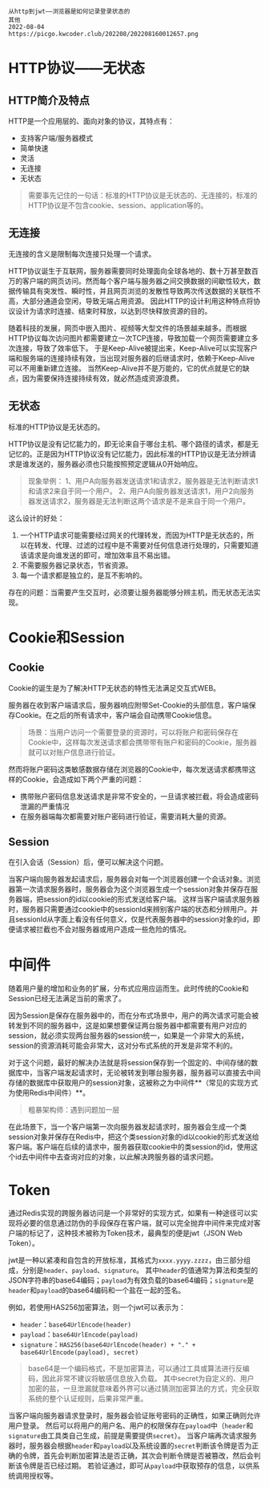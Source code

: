 ```text
从http到jwt——浏览器是如何记录登录状态的
其他
2022-08-04
https://picgo.kwcoder.club/202208/202208160012657.png
```

# HTTP协议——无状态

## HTTP简介及特点

HTTP是一个应用层的、面向对象的协议，其特点有：

- 支持客户端/服务器模式
- 简单快速
- 灵活
- 无连接
- 无状态

> 需要事先记住的一句话：标准的HTTP协议是无状态的、无连接的，标准的HTTP协议是不包含cookie、session、application等的。

## 无连接

无连接的含义是限制每次连接只处理一个请求。

HTTP协议诞生于互联网，服务器需要同时处理面向全球各地的、数十万甚至数百万的客户端的网页访问。然而每个客户端与服务器之间交换数据的间歇性较大，数据传输具有突发性、瞬时性，并且网页浏览的发散性导致两次传送数据的关联性不高，大部分通道会空闲，导致无端占用资源。
因此HTTP的设计利用这种特点将协议设计为请求时连接、结束时释放，以达到尽快释放资源的目的。

随着科技的发展，网页中嵌入图片、视频等大型文件的场景越来越多。而根据HTTP协议每次访问图片都需要建立一次TCP连接，导致加载一个网页需要建立多次连接，导致了效率低下。
于是Keep-Alive被提出来，Keep-Alive可以实现客户端和服务端的连接持续有效，当出现对服务器的后继请求时，依赖于Keep-Alive可以不用重新建立连接。
当然Keep-Alive并不是万能的，它的优点就是它的缺点，因为需要保持连接持续有效，就必然造成资源浪费。

## 无状态

标准的HTTP协议是无状态的。

HTTP协议是没有记忆能力的，即无论来自于哪台主机、哪个路径的请求，都是无记忆的。正是因为HTTP协议没有记忆能力，因此标准的HTTP协议是无法分辨请求是谁发送的，服务器必须也只能按照预定逻辑从0开始响应。

> 现象举例：
> 1、用户A向服务器发送请求1和请求2，服务器是无法判断请求1和请求2来自于同一个用户。
> 2、用户A向服务器发送请求1，用户2向服务器发送请求2，服务器是无法判断这两个请求是不是来自于同一个用户。

这么设计的好处：

1. 一个HTTP请求可能需要经过网关的代理转发，而因为HTTP是无状态的，所以在转发、代理、过滤的过程中是不需要对任何信息进行处理的，只需要知道该请求是向谁发送的即可，增加效率且不易出错。
2. 不需要服务器记录状态，节省资源。
3. 每一个请求都是独立的，是互不影响的。


存在的问题：当需要产生交互时，必须要让服务器能够分辨主机，而无状态无法实现。


# Cookie和Session

## Cookie

Cookie的诞生是为了解决HTTP无状态的特性无法满足交互式WEB。

服务器在收到客户端请求后，服务器响应附带Set-Cookie的头部信息，客户端保存Cookie。在之后的所有请求中，客户端会自动携带Cookie信息。

> 场景：当用户访问一个需要登录的资源时，可以将账户和密码保存在Cookie中，这样每次发送请求都会携带带有账户和密码的Cookie，服务器就可以对账户信息进行验证。

然而将账户密码这类敏感数据存储在浏览器的Cookie中，每次发送请求都携带这样的Cookie，会造成如下两个严重的问题：

- 携带账户密码信息发送请求是非常不安全的，一旦请求被拦截，将会造成密码泄漏的严重情况
- 在服务器端每次都需要对账户密码进行验证，需要消耗大量的资源。


## Session

在引入会话（Session）后，便可以解决这个问题。

当客户端向服务器发起请求后，服务器会对每一个浏览器创建一个会话对象。浏览器第一次请求服务器时，服务器会为这个浏览器生成一个session对象并保存在服务器端，把session的id以cookie的形式发送给客户端。
这样当客户端请求服务器时，服务器只需要通过cookie中的sessionId来辨别客户端的状态和分辨用户。并且sessionId从字面上看没有任何意义，仅是代表服务器中的session对象的id，即便请求被拦截也不会对服务器或用户造成一些危险的情况。

# 中间件

随着用户量的增加和业务的扩展，分布式应用应运而生。此时传统的Cookie和Session已经无法满足当前的需求了。

因为Session是保存在服务器中的，而在分布式场景中，用户的两次请求可能会被转发到不同的服务器中，这是如果想要保证两台服务器中都需要有用户对应的session，就必须实现两台服务器的session统一，如果是一个非常大的系统，session的资源消耗可能会非常大，这对分布式系统的开发是非常不利的。

对于这个问题，最好的解决办法就是将session保存到一个固定的、中间存储的数据库中，当客户端发起请求时，无论被转发到哪台服务器，服务器可以直接去中间存储的数据库中获取用户的session对象，这被称之为中间件**（常见的实现方式为使用Redis中间件）**。

> 粗暴架构师：遇到问题加一层

在此场景下，当一个客户端第一次向服务器发起请求时，服务器会生成一个类session对象并保存在Redis中，把这个类session对象的id以cookie的形式发送给客户端。客户端在后续的请求中，服务器获取cookie中的类session的id，使用这个id去中间件中去查询对应的对象，以此解决跨服务器的请求问题。

# Token

通过Redis实现的跨服务器访问是一个非常好的实现方式，如果有一种途径可以实现将必要的信息通过防伪的手段保存在客户端，就可以完全抛弃中间件来完成对客户端的标记了，这种技术被称为Token技术，最典型的便是jwt（JSON Web Token）。

jwt是一种以紧凑和自包含的开放标准，其格式为`xxxx.yyyy.zzzz`，由三部分组成，分别是`header`、`payload`、`signature`。
其中`header`的值通常为算法和类型的JSON字符串的base64编码；`payload`为有效负载的base64编码；`signature`是`header`和`payload`的base64编码和一个盐在一起的签名。

例如，若使用HAS256加密算法，则一个jwt可以表示为：

- `header`：`base64UrlEncode(header)`
- `payload`：`base64UrlEncode(payload)`
- `signature`：`HAS256(base64UrlEncode(header) + "." + base64UrlEncode(payload), secret)`

> base64是一个编码格式，不是加密算法，可以通过工具或算法进行反编码，因此非常不建议将敏感信息放入负载。
> 其中secret为自定义的、用户加密的盐，一旦泄漏就意味着外界可以通过猜测加密算法的方式，完全获取系统的整个认证规则，后果非常严重。


当客户端向服务器请求登录时，服务器会验证账号密码的正确性，如果正确则允许用户登录。
然后可以将用户的用户名、用户的权限保存在`payload`中（`header`和`signature`由工具类自己生成，前提是需要提供`secret`）。
当客户端再次请求服务器时，服务器会根据`header`和`payload`以及系统设置的`secret`判断该令牌是否为正确的令牌，首先会判断加密算法是否正确，其次会判断令牌是否被篡改，然后会判断该令牌是否已经过期。
若验证通过，即可从`payload`中获取预存的信息，以供系统调用授权等。